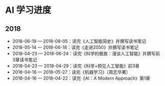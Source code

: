 # AI 学习进度

## 2018

- 2018-06-19 — 2018-08-05：读完《人工智能简史》并撰写读书笔记
- 2018-05-14 — 2018-06-18：读完《走进2050》并撰写读书笔记
- 2018-04-23 — 2018-06-24：读完《科学的极致：漫谈人工智能》并撰写前3章读书笔记
- 2018-04-23 — 2018-04-29：读完《科学+预见人工智能》前3章
- 2018-04-16 — 2018-05-27：读完《机器学习》（周志华著）
- 2018-04-16 — 2018-04-22：读完《AI：A Modern Approach》第1章
